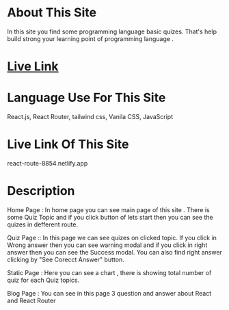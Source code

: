 # About This Site

In this site you find some programming language basic quizes. That's help build strong your learning point of programming language .

# [Live Link](react-route-8854.netlify.app)

# Language Use For This Site

React.js, React Router, tailwind css, Vanila CSS, JavaScript

# Live Link Of This Site

react-route-8854.netlify.app

# Description

Home Page : In home page you can see main page of this site . There is some Quiz Topic and if you click button of lets start then you can see the quizes in defferent route.

Quiz Page :: In this page we can see quizes on clicked topic. If you click in Wrong answer then you can see warning modal and if you click in right answer then you can see the Success modal. You can also find right answer clicking by "See Corecct Answer" button.

Static Page : Here you can see a chart , there is showing total number of quiz for each Quiz topics.

Blog Page : You can see in this page 3 question and answer about React and React Router
